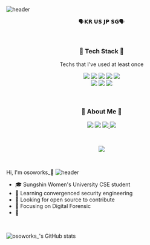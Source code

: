 ![header](https://capsule-render.vercel.app/api?type=waving&color=timeAuto&height=350&section=header&text=osoworks_&fontsize=150)

<p align="center">🗣️𝗞𝗥 𝗨𝗦 𝗝𝗣 𝗦𝗚🗣️</p>

<br>

<h3 align="center">🔧 Tech Stack 🔧</h3>

<p align="center"> Techs that I've used at least once </p>

<p align="center">
  <img src="https://img.shields.io/badge/Python-3766AB?style=flat-square&logo=Python&logoColor=white"/></a> 
  <img src="https://img.shields.io/badge/Java-007396?style=flat-square&logo=Java&logoColor=white"/></a>
  <img src="https://img.shields.io/badge/C++-00599C?style=flat-square&logo=C%2B%2B&logoColor=white"/></a> 
  <img src="https://img.shields.io/badge/css-1572B6?style=flat-square&logo=css3&logoColor=white"/></a> 
  <img src="https://img.shields.io/badge/Javascript-ffb13b?style=flat-square&logo=javascript&logoColor=white"/></a>
  <br>
 <img src="https://img.shields.io/badge/Adobe Illustrator-FF9A00?style=flat-square&logo=AdobeIllustrator&logoColor=black"/></a> 
 <img src="https://img.shields.io/badge/Adobe Photoshop-31A8FF?style=flat-square&logo=AdobePhotoshop&logoColor=black"/></a> 
 <img src="https://img.shields.io/badge/Adobe Premiere Pro-9999FF?style=flat-square&logo=AdobePremierePro&logoColor=black"/></a>
</p>
  
<br>

<h3 align="center"> 🐾 About Me 🐾 </h3>
<p align="center">
  <a href="https://www.instagram.com/osoworks_/"><img src="https://img.shields.io/badge/Instagram-E4405F?style=flat-square&logo=Instagram&logoColor=white&link=https://www.instagram.com/osoworks_/"/></a>
  <a href="mailto:kimujunga@outlook.kr"><img src="https://img.shields.io/badge/Gmail-d14836?style=flat-square&logo=Gmail&logoColor=white&link=kimujunga@outlook.kr"/></a>
  <a href="https://osoworks.github.io/"><img src="https://img.shields.io/badge/GitHub-181717?style=flat-square&logo=GitHub&logoColor=white&link=https://osointhezzz.github.io/"/>
  <a href="https://opensea.io/osoworks_"><img src="https://img.shields.io/badge/OpenSea-2081E2?style=flat-square&logo=OpenSea&logoColor=white&link=https://opensea.io/osoworks_"/></a>
</p>
<br>

<p align="center">
  <a href="https://hits.seeyoufarm.com"><img src="https://hits.seeyoufarm.com/api/count/incr/badge.svg?url=https://github.com/osointhezzz&count_bg=%233D79C8&title_bg=%23555555&icon=github.svg&icon_color=%23E7E7E7&title=hits&edge_flat=false"/></a>
</p>

<br>

Hi, I'm osoworks_🐾 
![header](https://capsule-render.vercel.app/api?type=rect&color=gradient&height=1)
- :mortar_board: Sungshin Women's University CSE student
- 🌱 Learning convergenced security engineering 
- 🤔 Looking for open source to contribute
- 🔭 Focusing on Digital Forensic
- 🔐

<br>

![osoworks_'s GitHub stats](https://github-readme-stats.vercel.app/api?username=osoworks&theme=flag-india&show_icons=true)

<br>

<!--
**[![Solved.ac Profile](http://mazassumnida.wtf/api/v2/generate_badge?boj=백준아이디)](https://solved.ac/백준아이디/)
